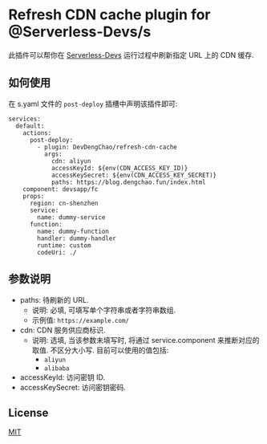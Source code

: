 # Refresh CDN cache plugin for @Serverless-Devs/s

此插件可以帮你在 [Serverless-Devs](https://github.com/Serverless-Devs/Serverless-Devs) 运行过程中刷新指定 URL 上的 CDN 缓存.

## 如何使用

在 s.yaml 文件的 `post-deploy` 插槽中声明该插件即可:

```yaml{4-9}
services:
  default:
    actions:
      post-deploy:
        - plugin: DevDengChao/refresh-cdn-cache
          args:
            cdn: aliyun
            accessKeyId: ${env(CDN_ACCESS_KEY_ID)}
            accessKeySecret: ${env(CDN_ACCESS_KEY_SECRET)}
            paths: https://blog.dengchao.fun/index.html
    component: devsapp/fc
    props:
      region: cn-shenzhen
      service:
        name: dummy-service
      function:
        name: dummy-function
        handler: dummy-handler
        runtime: custom
        codeUri: ./
```

## 参数说明

+ paths: 待刷新的 URL.
    + 说明: 必填, 可填写单个字符串或者字符串数组.
    + 示例值: `https://example.com/`
+ cdn: CDN 服务供应商标识.
    + 说明: 选填, 当该参数未填写时, 将通过 service.component 来推断对应的取值. 不区分大小写.
      目前可以使用的值包括:
        + `aliyun`
        + `alibaba`
+ accessKeyId: 访问密钥 ID.
+ accessKeySecret: 访问密钥密码.

## License

[MIT](./LICENSE)
